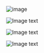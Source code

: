 ![image](https://github.com/liangpeiyi/weApp/blob/master/app-images/12306-%E7%81%AB%E8%BD%A6%E7%A5%A8%E7%95%8C%E9%9D%A2.png?raw=true)<br>

![Image text](https://github.com/liangpeiyi/weApp/blob/master/app-images/%E4%BB%BF%E8%B1%86%E7%93%A3%E7%94%B5%E5%BD%B1-%E7%94%B5%E5%BD%B1%E5%88%97%E8%A1%A8.png?raw=true)<br>

![Image text](https://github.com/liangpeiyi/weApp/blob/master/app-images/%E5%A9%9A%E5%8D%9A%E4%BC%9A-%E7%B4%A2%E8%A6%81%E8%A1%A8%E5%8D%95.png?raw=true)<br>

![Image text](https://github.com/liangpeiyi/weApp/blob/master/app-images/%E7%B3%97%E4%BA%8B%E7%99%BE%E7%A7%91-%E8%A7%86%E9%A2%91%E5%88%97%E8%A1%A8.png?raw=true)<br><br>
